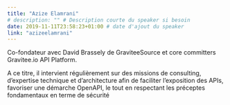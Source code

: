 ```yaml
---
title: "Azize Elamrani"
# description: "" # Description courte du speaker si besoin
date: 2019-11-11T23:58:23+01:00 # date d'ajout du speaker
link: "azizeelamrani"
---
```

Co-fondateur avec David Brassely de GraviteeSource et core committers Gravitee.io API Platform. 

A ce titre, il intervient régulièrement sur des missions de consulting, d’expertise technique et d’architecture afin de faciliter l’exposition des APIs, favoriser une démarche OpenAPI, le tout en respectant les préceptes fondamentaux en terme de sécurité
